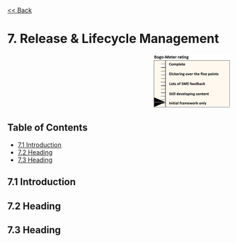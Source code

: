 [<< Back](../)

# 7. Release & Lifecycle Management
<p align="right"><img src="../figures/bogo_ifo.png" alt="scope" title="Scope" width="35%"/></p>

## Table of Contents
* [7.1 Introduction](#7.1)
* [7.2 Heading](#7.2)
* [7.3 Heading](#7.3)

<a name="7.1"></a>
## 7.1 Introduction

<a name="7.2"></a>
## 7.2 Heading

<a name="7.3"></a>
## 7.3 Heading
